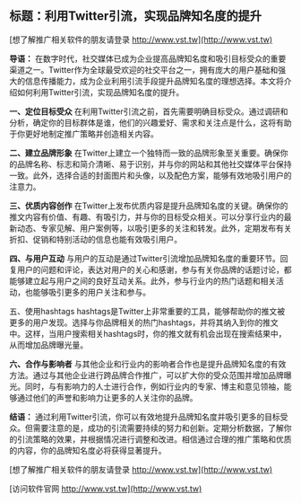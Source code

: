 ## **标题：利用Twitter引流，实现品牌知名度的提升**

[想了解推广相关软件的朋友请登录 http://www.vst.tw](http://www.vst.tw)

**导语：**
在数字时代，社交媒体已成为企业提高品牌知名度和吸引目标受众的重要渠道之一。Twitter作为全球最受欢迎的社交平台之一，拥有庞大的用户基础和强大的信息传播能力，成为企业利用引流手段提升品牌知名度的理想选择。本文将介绍如何利用Twitter引流，实现品牌知名度的提升。

**一、定位目标受众**
在利用Twitter引流之前，首先需要明确目标受众。通过调研和分析，确定你的目标群体是谁，他们的兴趣爱好、需求和关注点是什么，这将有助于你更好地制定推广策略并创造相关内容。

**二、建立品牌形象**
在Twitter上建立一个独特而一致的品牌形象至关重要。确保你的品牌名称、标志和简介清晰、易于识别，并与你的网站和其他社交媒体平台保持一致。此外，选择合适的封面图片和头像，以及配色方案，能够有效地吸引用户的注意力。

**三、优质内容创作**
在Twitter上发布优质内容是提升品牌知名度的关键。确保你的推文内容有价值、有趣、有吸引力，并与你的目标受众相关。可以分享行业内的最新动态、专家见解、用户案例等，以吸引更多的关注和转发。此外，定期发布有关折扣、促销和特别活动的信息也能有效吸引用户。

**四、与用户互动**
与用户的互动是通过Twitter引流增加品牌知名度的重要环节。回复用户的问题和评论，表达对用户的关心和感谢，参与有关你品牌的话题讨论，都能够建立起与用户之间的良好互动关系。此外，参与行业内的热门话题和相关活动，也能够吸引更多的用户关注和参与。

五、使用hashtags
hashtags是Twitter上非常重要的工具，能够帮助你的推文被更多的用户发现。选择与你品牌相关的热门hashtags，并将其纳入到你的推文中。这样，当用户搜索相关hashtags时，你的推文就有机会出现在搜索结果中，从而增加品牌曝光量。

**六、合作与影响者**
与其他企业和行业内的影响者合作也是提升品牌知名度的有效方法。通过与其他企业进行跨品牌合作推广，可以扩大你的受众范围并增加品牌曝光。同时，与有影响力的人士进行合作，例如行业内的专家、博主和意见领袖，能够通过他们的声誉和影响力让更多的人关注你的品牌。

**结语：**
通过利用Twitter引流，你可以有效地提升品牌知名度并吸引更多的目标受众。但需要注意的是，成功的引流需要持续的努力和创新。定期分析数据，了解你的引流策略的效果，并根据情况进行调整和改进。相信通过合理的推广策略和优质的内容，你的品牌知名度必将获得显著提升。

[想了解推广相关软件的朋友请登录 http://www.vst.tw](http://www.vst.tw)


[访问软件官网 http://www.vst.tw](http://www.vst.tw)
